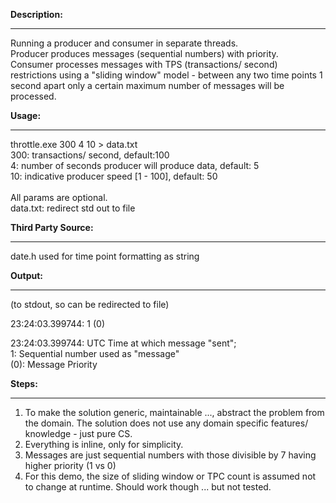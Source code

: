 <b>Description:</b>
_______
Running a producer and consumer in separate threads.<br>
  Producer produces messages (sequential numbers) with priority.<br>
  Consumer processes messages with TPS (transactions/ second) restrictions using a "sliding window" model - between any two time points 1 second apart only a certain maximum number of messages will be processed.<br>

<b>Usage:</b>
______

throttle.exe 300 4  10 > data.txt<br>
300: transactions/ second, default:100<br>
4: number of seconds producer will produce data, default: 5<br>
10: indicative producer speed [1 - 100], default: 50<br>
<br>
All params are optional.<br>
data.txt: redirect std out to file<br>

<b>Third Party Source:</b>
_______
date.h used for time point formatting as string<br>

<b>Output:</b>
_______
(to stdout, so can be redirected to file)

23:24:03.399744:	1 (0)

23:24:03.399744: UTC Time at which message "sent";<br>
1: Sequential number used as "message"<br>
(0): Message Priority<br>

<b>Steps:</b>
_____
1) To make the solution generic, maintainable ..., abstract the problem from the domain. The solution does not use any domain specific features/ knowledge - just pure CS.
2) Everything is inline, only for simplicity.
3) Messages are just sequential numbers with those divisible by 7 having higher priority (1 vs 0)
4) For this demo, the size of sliding window or TPC count is assumed not to change at runtime. Should work though ... but not tested.
